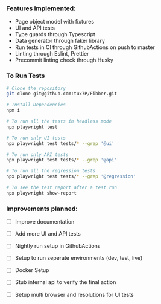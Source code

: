 ### Features Implemented:
* Page object model with fixtures
* UI and API tests
* Type guards through Typescript
* Data generator through faker library
* Run tests in CI through GithubActions on push to master
* Linting through Eslint, Prettier 
* Precommit linting check through Husky  


### To Run Tests

```bash
# Clone the repository
git clone git@github.com:tux7P/Fibber.git

# Install Dependencies
npm i

# To run all the tests in headless mode
npx playwright test

# To run only UI tests 
npx playwright test tests/* --grep '@ui'

# To run only API tests 
npx playwright test tests/* --grep '@api'

# To run all the regression tests 
npx playwright test tests/* --grep '@regression'

# To see the test report after a test run
npx playwright show-report

```

### Improvements planned:
* [ ] Improve documentation
* [ ] Add more UI and API tests
* [ ] Nightly run setup in GithubActions
* [ ] Setup to run seperate environments (dev, test, live)
* [ ] Docker Setup
* [ ] Stub internal api to verify the final action 
* [ ] Setup multi browser and resolutions for UI tests

